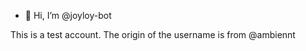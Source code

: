 - 👋 Hi, I’m @joyloy-bot

This is a test account. The origin of the username is from @ambiennt

<!---
joyloy-bot/joyloy-bot is a ✨ special ✨ repository because its `README.md` (this file) appears on your GitHub profile.
You can click the Preview link to take a look at your changes.
--->

